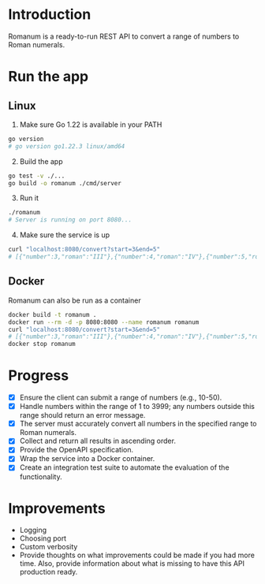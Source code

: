 # Introduction
Romanum is a ready-to-run REST API to convert a range of numbers to Roman numerals.

# Run the app
## Linux
1. Make sure Go 1.22 is available in your PATH
```bash
go version
# go version go1.22.3 linux/amd64
```
2. Build the app 
```bash
go test -v ./...
go build -o romanum ./cmd/server
```
3. Run it
```bash
./romanum
# Server is running on port 8080...
```

4. Make sure the service is up
```bash
curl "localhost:8080/convert?start=3&end=5"
# [{"number":3,"roman":"III"},{"number":4,"roman":"IV"},{"number":5,"roman":"V"}]
```


## Docker
Romanum can also be run as a container

```bash
docker build -t romanum .
docker run --rm -d -p 8080:8080 --name romanum romanum
curl "localhost:8080/convert?start=3&end=5"
# [{"number":3,"roman":"III"},{"number":4,"roman":"IV"},{"number":5,"roman":"V"}]
docker stop romanum
```

# Progress
- [x] Ensure the client can submit a range of numbers (e.g., 10-50).
- [x] Handle numbers within the range of 1 to 3999; any numbers outside this range should return an error message.
- [x] The server must accurately convert all numbers in the specified range to Roman numerals.
- [x] Collect and return all results in ascending order.
- [x] Provide the OpenAPI specification.
- [x] Wrap the service into a Docker container.
- [x] Create an integration test suite to automate the evaluation of the functionality.

# Improvements
- Logging
- Choosing port
- Custom verbosity
- Provide thoughts on what improvements could be made if you had more time. Also, provide information about what is missing to have this API production ready.
